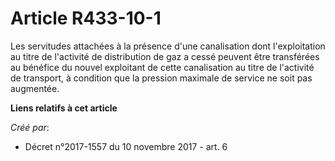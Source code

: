 # Article R433-10-1

Les servitudes attachées à la présence d'une canalisation dont l'exploitation au titre de l'activité de distribution de gaz a
cessé peuvent être transférées au bénéfice du nouvel exploitant de cette canalisation au titre de l'activité de transport, à
condition que la pression maximale de service ne soit pas augmentée.

**Liens relatifs à cet article**

_Créé par_:

  - Décret n°2017-1557 du 10 novembre 2017 - art. 6
